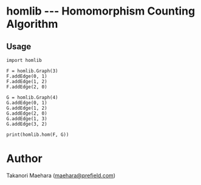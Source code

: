 # homlib --- Homomorphism Counting Algorithm

## Usage

````
import homlib

F = homlib.Graph(3)
F.addEdge(0, 1)
F.addEdge(1, 2)
F.addEdge(2, 0)

G = homlib.Graph(4)
G.addEdge(0, 1)
G.addEdge(1, 2)
G.addEdge(2, 0)
G.addEdge(1, 3)
G.addEdge(3, 2)

print(homlib.hom(F, G))
````

# Author

Takanori Maehara (maehara@prefield.com)
